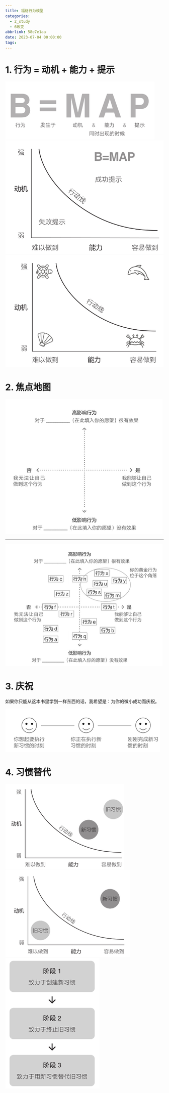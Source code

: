 ```yaml
---
title: 福格行为模型
categories:
  - 2_study
  - 6改变
abbrlink: 58e7e1aa
date: 2023-07-04 00:00:00
tags:
---
```




# 1. 行为 = 动机 + 能力 + 提示

<img src="%E7%A6%8F%E6%A0%BC%E8%A1%8C%E4%B8%BA%E6%A8%A1%E5%9E%8B/1.jpg" alt="1331688458317_.pic" style="zoom:50%;" />

<img src="%E7%A6%8F%E6%A0%BC%E8%A1%8C%E4%B8%BA%E6%A8%A1%E5%9E%8B/2.jpg" alt="2" style="zoom: 67%;" />

<img src="%E7%A6%8F%E6%A0%BC%E8%A1%8C%E4%B8%BA%E6%A8%A1%E5%9E%8B/2_1.jpg" alt="2" style="zoom: 67%;" />

# 2. 焦点地图

<img src="%E7%A6%8F%E6%A0%BC%E8%A1%8C%E4%B8%BA%E6%A8%A1%E5%9E%8B/3.jpg" alt="3" style="zoom:50%;" />

---

<img src="%E7%A6%8F%E6%A0%BC%E8%A1%8C%E4%B8%BA%E6%A8%A1%E5%9E%8B/4.jpg" alt="4" style="zoom:50%;" />

# 3. 庆祝

如果你只能从这本书里学到一样东西的话，我希望是：为你的微小成功而庆祝。

<img src="%E7%A6%8F%E6%A0%BC%E8%A1%8C%E4%B8%BA%E6%A8%A1%E5%9E%8B/8.jpg" alt="3" style="zoom:50%;" />

# 4. 习惯替代

<img src="%E7%A6%8F%E6%A0%BC%E8%A1%8C%E4%B8%BA%E6%A8%A1%E5%9E%8B/5.jpg" alt="3" style="zoom:50%;" />

<img src="%E7%A6%8F%E6%A0%BC%E8%A1%8C%E4%B8%BA%E6%A8%A1%E5%9E%8B/6.jpg" alt="4" style="zoom:50%;" />

<img src="%E7%A6%8F%E6%A0%BC%E8%A1%8C%E4%B8%BA%E6%A8%A1%E5%9E%8B/7.jpg" alt="3" style="zoom:50%;" />

